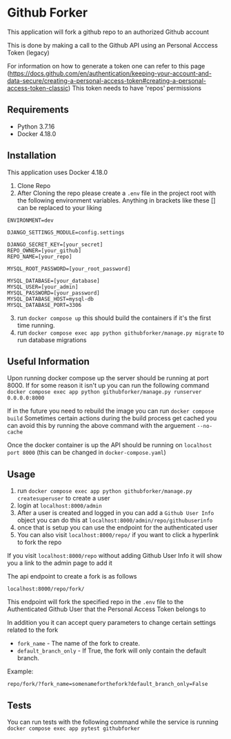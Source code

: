 # Github Forker

This application will fork a github repo to an authorized Github account

This is done by making a call to the Github API using an Personal Acccess Token (legacy)

For information on how to generate a token one can refer to this page (https://docs.github.com/en/authentication/keeping-your-account-and-data-secure/creating-a-personal-access-token#creating-a-personal-access-token-classic) This token needs to have 'repos' permissions

## Requirements
- Python 3.7.16
- Docker 4.18.0

## Installation

This application uses Docker 4.18.0

1. Clone Repo
2. After Cloning the repo please create a `.env` file in the project root with the following environment variables. Anything in brackets like these [] can be replaced to your liking
```
ENVIRONMENT=dev

DJANGO_SETTINGS_MODULE=config.settings

DJANGO_SECRET_KEY=[your_secret]
REPO_OWNER=[your_github]
REPO_NAME=[your_repo]

MYSQL_ROOT_PASSWORD=[your_root_password]

MYSQL_DATABASE=[your_database]
MYSQL_USER=[your_admin]
MYSQL_PASSWORD=[your_password]
MYSQL_DATABASE_HOST=mysql-db
MYSQL_DATABASE_PORT=3306

```
3. run `docker compose up` this should build the containers if it's the first time running.
4. run `docker compose exec app python githubforker/manage.py migrate` to run database migrations

## Useful Information

Upon running docker compose up the server should be running at port 8000. If for some reason it isn't up you can run the following command `docker compose exec app python githubforker/manage.py runserver 0.0.0.0:8000`

If in the future you need to rebuild the image you can run `docker compose build`
Sometimes certain actions during the build process get cached you can avoid this by running the above command with the arguement `--no-cache`

Once the docker container is up the API should be running on `localhost port 8000` (this can be changed in `docker-compose.yaml`)

## Usage

1. run `docker compose exec app python githubforker/manage.py createsuperuser` to create a user
2. login at `localhost:8000/admin`
3. After a user is created and logged in you can add a `Github User Info` object you can do this at `localhost:8000/admin/repo/githubuserinfo`
4. once that is setup you can use the endpoint for the authenticated user
5. You can also visit `localhost:8000/repo/` if you want to click a hyperlink to fork the repo

If you visit `localhost:8000/repo` without adding Github User Info it will show you a link to the admin page to add it

The api endpoint to create a fork is as follows

```
localhost:8000/repo/fork/
```

This endpoint will fork the specified repo in the `.env` file to the Authenticated Github User that the Personal Access Token belongs to

In addition you it can accept query parameters to change certain settings related to the fork

- `fork_name` - The name of the fork to create.
- `default_branch_only` -  If True, the fork will only contain the default branch.

Example:
```
repo/fork/?fork_name=somenameforthefork?default_branch_only=False
```

## Tests

You can run tests with the following command while the service is running `docker compose exec app pytest githubforker`

